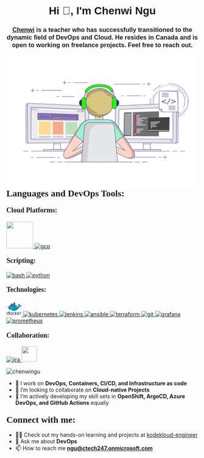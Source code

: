 <!-- Header Section -->
<h1 align="center"><font face="Arial">Hi 👋, I'm Chenwi Ngu </font></h1>
<h3 align="center"><font face="Arial"><a href="https://www.linkedin.com/in/chenwingu/" target="_blank" rel="noreferrer">Chenwi</a> is a teacher who has successfully transitioned to the dynamic field of DevOps and Cloud. He resides in Canada and is open to working on freelance projects. Feel free to reach out.</font></h3>


<!-- GIF -->
<img align="right" height="350" width="550" src="https://raw.githubusercontent.com/mikonoid/mikonoid/main/images/gifs/coder3.gif" />

<!-- Languages and Tools Section -->
<h3 align="left"><font size="+2" face="Verdana">Languages and DevOps Tools:</font></h3>

<!-- Cloud Section -->
<h4><font size="+1" face="Tahoma">Cloud Platforms:</font></h4>
<p align="left">
<a href="[https://aws.amazon.com](https://aws.amazon.com/)" target="_blank" rel="noreferrer">
<img src="https://www.vectorlogo.zone/logos/amazon_aws/amazon_aws-ar21.svg" width="70" height="70"/>
</a>
<a href="[https://cloud.google.com](https://cloud.google.com/)" target="_blank" rel="noreferrer">
<img src="https://www.vectorlogo.zone/logos/google_cloud/google_cloud-icon.svg" alt="gcp" width="70" height="70"/>
</a>
<!-- Add more cloud-related tools here -->
</p>

<!-- Scripting Section -->
<h4><font size="+1" face="Tahoma">Scripting:</font></h4>
<p align="left">
<a href="https://www.gnu.org/software/bash/" target="_blank" rel="noreferrer">
<img src="https://www.vectorlogo.zone/logos/gnu_bash/gnu_bash-icon.svg" alt="bash" width="90" height="90"/>
</a>
<a href="[https://www.python.org](https://www.python.org/)" target="_blank" rel="noreferrer">
<img src="https://i.giphy.com/media/KAq5w47R9rmTuvWOWa/giphy.webp" alt="python" width="90" height="90"/>
</a>
</p>

<!-- Technologies Section -->
<h4><font size="+1" face="Tahoma">Technologies:</font></h4>
<p align="left">
<a href="https://www.docker.com/" target="_blank" rel="noreferrer">
<img src="https://raw.githubusercontent.com/devicons/devicon/master/icons/docker/docker-original-wordmark.svg" alt="docker" width="40" height="40"/>
</a>
<a href="https://kubernetes.io/" target="_blank" rel="noreferrer">
<img src="https://upload.wikimedia.org/wikipedia/commons/thumb/3/39/Kubernetes_logo_without_workmark.svg/2109px-Kubernetes_logo_without_workmark.svg.png" alt="kubernetes" width="40" height="40"/>
</a>
<a href="https://www.jenkins.io" target="_blank" rel="noreferrer"> 
<img src="https://www.vectorlogo.zone/logos/jenkins/jenkins-icon.svg" alt="jenkins" width="40" height="40"/> 
</a>
<a href="https://ansible.com" target="_blank" rel="noreferrer"> 
<img src="https://www.vectorlogo.zone/logos/ansible/ansible-icon.svg" alt="ansible" width="40" height="40"/> 
</a>
<a href="https://terraform.io" target="_blank" rel="noreferrer">
<img src="https://www.vectorlogo.zone/logos/terraformio/terraformio-ar21.svg" alt="terraform" width="55" height="55"/>
</a>
<a href="https://git-scm.com/" target="_blank" rel="noreferrer"> 
<img src="https://www.vectorlogo.zone/logos/git-scm/git-scm-icon.svg" alt="git" width="40" height="40"/> 
</a>
<a href="https://grafana.com" target="_blank" rel="noreferrer"> 
<img src="https://www.vectorlogo.zone/logos/grafana/grafana-icon.svg" alt="grafana" width="40" height="40"/> 
</a>
<a href="https://prometheus.io" target="_blank" rel="noreferrer"> 
<img src="https://www.vectorlogo.zone/logos/prometheusio/prometheusio-icon.svg" alt="prometheus" width="40" height="40"/> 
</a>

<!-- Documentation Section -->
<h4><font size="+1" face="Tahoma">Collaboration:</font></h4>
<p align="left">
<a href="https://altassian.com" target="_blank" rel="noreferrer"> 
<img src="https://www.vectorlogo.zone/logos/atlassian_jira/atlassian_jira-icon.svg" alt="jira" width="40" height="40"/> 
</a>
<a href="https://altassian.com" target="_blank" rel="noreferrer"> 
<img src="https://github.com/Chenwingu/code_base/raw/master/confluence-svgrepo-com.svg" width="40" height="40"/> 
</a>

<!-- Stats and GitHub activity -->
<p align="left"> <img src="https://komarev.com/ghpvc/?username=chenwingu&label=Profile views&color=0e75b6&style=flat" alt="chenwingu" /> </p>

- 🔭 I work on **DevOps, Containers, CI/CD, and Infrastructure as code**
- 👯 I’m looking to collaborate on **Cloud-native Projects**
- 🌱 I’m actively developing my skill sets in **OpenShift, ArgoCD, Azure DevOps, and GitHub Actions** equally

<!-- Contact Section -->
<h3 align="left"><font size="+2" face="Verdana">Connect with me:</font></h3>
<p align="left">
</p>

- 👨‍💻 Check out my hands-on learning and projects at [kodekloud-engineer](https://engineer.kodekloud.com/profile)
- 💬 Ask me about **DevOps**
- 📫 How to reach me **[ngu@ctech247.onmicrosoft.com](mailto:ngu@ctech247.onmicrosoft.com)**
